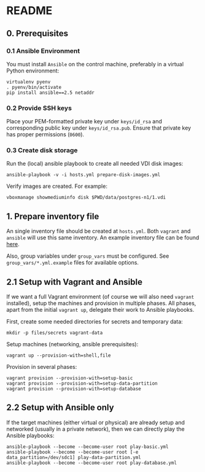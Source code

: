 # README

## 0. Prerequisites ##

### 0.1 Ansible Environment ###

You must install `Ansible` on the control machine, preferably in a virtual Python environment:

    virtualenv pyenv
    . pyenv/bin/activate
    pip install ansible==2.5 netaddr

### 0.2 Provide SSH keys ###

Place your PEM-formatted private key under `keys/id_rsa` and corresponding public key under `keys/id_rsa.pub`. 
Ensure that private key has proper permissions (`0600`).  

### 0.3 Create disk storage

Run the (local) ansible playbook to create all needed VDI disk images:

    ansible-playbook -v -i hosts.yml prepare-disk-images.yml

Verify images are created. For example:

    vboxmanage showmediuminfo disk $PWD/data/postgres-n1/1.vdi

## 1. Prepare inventory file ##

An single inventory file should be created at `hosts.yml`. Both `vagrant` and `ansible` will use this same inventory.
An example inventory file can be found [here](hosts.yml.example).

Also, group variables under `group_vars` must be configured. See `group_vars/*.yml.example` files for available options.

## 2.1 Setup with Vagrant and Ansible ##

If we want a full Vagrant environment (of course we will also need `vagrant` installed), setup the machines and provision in multiple phases.
All phases, apart from the initial `vagrant up`, delegate their work to Ansible playbooks.

First, create some needed directories for secrets and temporary data:

    mkdir -p files/secrets vagrant-data

Setup machines (networking, ansible prerequisites):

    vagrant up --provision-with=shell,file
    
Provision in several phases:
    
    vagrant provision --provision-with=setup-basic
    vagrant provision --provision-with=setup-data-partition
    vagrant provision --provision-with=setup-database

## 2.2 Setup with Ansible only ##

If the target machines (either virtual or physical) are already setup and networked (usually in a private network),
then we can directly play the Ansible playbooks:

    ansible-playbook --become --become-user root play-basic.yml
    ansible-playbook --become --become-user root [-e data_partition=/dev/sdc1] play-data-partition.yml
    ansible-playbook --become --become-user root play-database.yml
